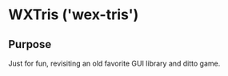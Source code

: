 # WXTris ('wex-tris')

## Purpose
Just for fun, revisiting an old favorite GUI library and ditto game.